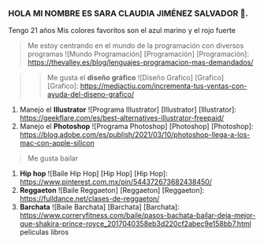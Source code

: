 ### HOLA MI NOMBRE ES SARA CLAUDIA JIMÉNEZ SALVADOR 👋.
Tengo 21 años
Mis colores favoritos son el azul marino y el rojo fuerte

>Me estoy centrando en el mundo de la programación con diversos programas
![Mundo Programación] [Programación]
[Programación]: https://thevalley.es/blog/lenguajes-programacion-mas-demandados/

>>Me gusta el **diseño gráfico**
![Diseño Grafico] [Grafico]
[Grafico]: https://mediactiu.com/incrementa-tus-ventas-con-ayuda-del-diseno-grafico/
1. Manejo el **Illustrator**
![Programa Illustrator] [Illustrator]
   [Illustrator]: https://geekflare.com/es/best-alternatives-illustrator-freepaid/
2.  Manejo el **Photoshop**
    ![Programa Photoshop] [Photoshop]
   [Photoshop]: https://blog.adobe.com/es/publish/2021/03/10/photoshop-llega-a-los-mac-con-apple-silicon

>Me gusta bailar
1. **Hip hop**
![Baile Hip Hop] [Hip Hop]
[Hip Hop]: https://www.pinterest.com.mx/pin/544372673682438450/
2. **Reggaeton**
![Baile Reggaeton] [Reggaeton]
[Reggaeton]: https://fulldance.net/clases-de-reggaeton/
3. **Barchata**
![Baile Barchata] [Barchata]
[Barchata]: https://www.correryfitness.com/baile/pasos-bachata-bailar-deja-mejor-que-shakira-prince-royce_2017040358eb3d220cf2abec9e158bb7.html
peliculas
libros
